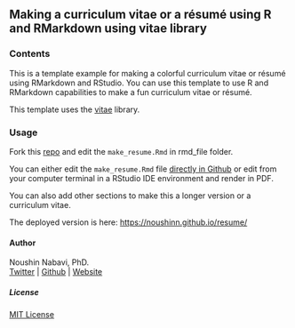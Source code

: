 ## Making a curriculum vitae or a résumé using R and RMarkdown using vitae library

### Contents

This is a template example for making a colorful curriculum vitae or résumé using RMarkdown and RStudio. You can use this template to use R and RMarkdown capabilities to make a fun curriculum vitae or résumé.

This template uses the [vitae](https://cran.r-project.org/web/packages/vitae/vignettes/vitae.html) library.


### Usage

Fork this [repo](https://github.com/NoushinN/resume) and edit the `make_resume.Rmd` in rmd_file folder.  

You can either edit the `make_resume.Rmd` file [directly in Github](https://github.com/NoushinN/resume/blob/main/rmd_file/make_resume.Rmd) or edit from your computer terminal in a RStudio IDE environment and render in PDF.   

You can also add other sections to make this a longer version or a curriculum vitae. 

The deployed version is here: https://noushinn.github.io/resume/


#### Author

Noushin Nabavi, PhD.  
[Twitter](http://twitter.com/nabavinoushin)  | [Github](http://github.com/NoushinN) | [Website](https://noushinn.github.io)  


##### License

[MIT License](https://github.com/NoushinN/resume/blob/main/LICENSE)
